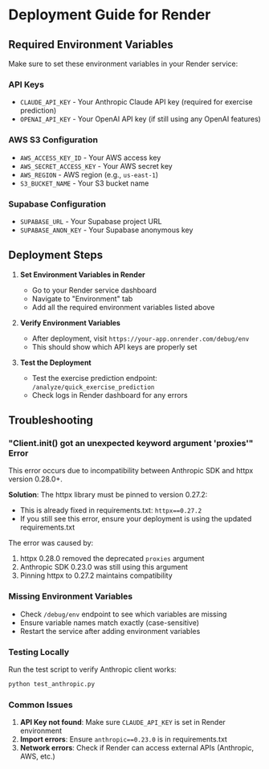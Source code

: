 # Deployment Guide for Render

## Required Environment Variables

Make sure to set these environment variables in your Render service:

### API Keys
- `CLAUDE_API_KEY` - Your Anthropic Claude API key (required for exercise prediction)
- `OPENAI_API_KEY` - Your OpenAI API key (if still using any OpenAI features)

### AWS S3 Configuration
- `AWS_ACCESS_KEY_ID` - Your AWS access key
- `AWS_SECRET_ACCESS_KEY` - Your AWS secret key
- `AWS_REGION` - AWS region (e.g., `us-east-1`)
- `S3_BUCKET_NAME` - Your S3 bucket name

### Supabase Configuration
- `SUPABASE_URL` - Your Supabase project URL
- `SUPABASE_ANON_KEY` - Your Supabase anonymous key

## Deployment Steps

1. **Set Environment Variables in Render**
   - Go to your Render service dashboard
   - Navigate to "Environment" tab
   - Add all the required environment variables listed above

2. **Verify Environment Variables**
   - After deployment, visit `https://your-app.onrender.com/debug/env`
   - This should show which API keys are properly set

3. **Test the Deployment**
   - Test the exercise prediction endpoint: `/analyze/quick_exercise_prediction`
   - Check logs in Render dashboard for any errors

## Troubleshooting

### "Client.__init__() got an unexpected keyword argument 'proxies'" Error
This error occurs due to incompatibility between Anthropic SDK and httpx version 0.28.0+.

**Solution**: The httpx library must be pinned to version 0.27.2:
- This is already fixed in requirements.txt: `httpx==0.27.2`
- If you still see this error, ensure your deployment is using the updated requirements.txt

The error was caused by:
1. httpx 0.28.0 removed the deprecated `proxies` argument
2. Anthropic SDK 0.23.0 was still using this argument
3. Pinning httpx to 0.27.2 maintains compatibility

### Missing Environment Variables
- Check `/debug/env` endpoint to see which variables are missing
- Ensure variable names match exactly (case-sensitive)
- Restart the service after adding environment variables

### Testing Locally
Run the test script to verify Anthropic client works:
```bash
python test_anthropic.py
```

### Common Issues
1. **API Key not found**: Make sure `CLAUDE_API_KEY` is set in Render environment
2. **Import errors**: Ensure `anthropic==0.23.0` is in requirements.txt
3. **Network errors**: Check if Render can access external APIs (Anthropic, AWS, etc.) 